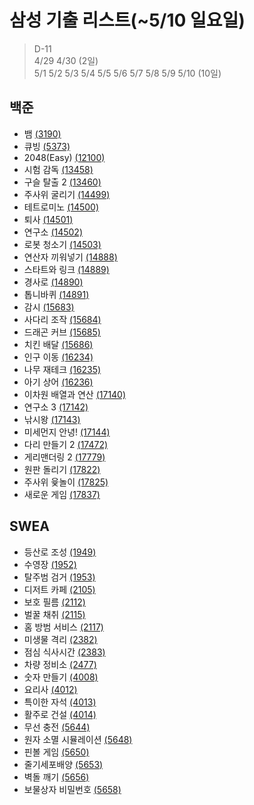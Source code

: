 # 삼성 기출 리스트(~5/10 일요일)
> D-11             
> 4/29 4/30 (2일)                 
> 5/1 5/2 5/3 5/4 5/5 5/6 5/7 5/8 5/9 5/10 (10일)               

## 백준
- 뱀 [(3190)](https://www.acmicpc.net/problem/3190)
- 큐빙 [(5373)](https://www.acmicpc.net/problem/5373)
- 2048(Easy) [(12100)](https://www.acmicpc.net/problem/12100)
- 시험 감독 [(13458)](https://www.acmicpc.net/problem/13458)
- 구슬 탈출 2 [(13460)](https://www.acmicpc.net/problem/13460)
- 주사위 굴리기 [(14499)](https://www.acmicpc.net/problem/14499)
- 테트로미노 [(14500)](https://www.acmicpc.net/problem/14500)
- 퇴사 [(14501)](https://www.acmicpc.net/problem/14501)
- 연구소 [(14502)](https://www.acmicpc.net/problem/14502)
- 로봇 청소기 [(14503)](https://www.acmicpc.net/problem/14503)
- 연산자 끼워넣기 [(14888)](https://www.acmicpc.net/problem/14888)
- 스타트와 링크 [(14889)](https://www.acmicpc.net/problem/14889)
- 경사로 [(14890)](https://www.acmicpc.net/problem/14890)
- 톱니바퀴 [(14891)](https://www.acmicpc.net/problem/14891)
- 감시 [(15683)](https://www.acmicpc.net/problem/15683)
- 사다리 조작 [(15684)](https://www.acmicpc.net/problem/15684)
- 드래곤 커브 [(15685)](https://www.acmicpc.net/problem/15685)
- 치킨 배달 [(15686)](https://www.acmicpc.net/problem/15686)
- 인구 이동 [(16234)](https://www.acmicpc.net/problem/16234)
- 나무 재테크 [(16235)](https://www.acmicpc.net/problem/16235)
- 아기 상어 [(16236)](https://www.acmicpc.net/problem/16236)
- 이차원 배열과 연산 [(17140)](https://www.acmicpc.net/problem/17140)
- 연구소 3 [(17142)](https://www.acmicpc.net/problem/17142)
- 낚시왕 [(17143)](https://www.acmicpc.net/problem/17143)
- 미세먼지 안녕! [(17144)](https://www.acmicpc.net/problem/17144)
- 다리 만들기 2 [(17472)](https://www.acmicpc.net/problem/17472)
- 게리맨더링 2 [(17779)](https://www.acmicpc.net/problem/17779)
- 원판 돌리기 [(17822)](https://www.acmicpc.net/problem/17822)
- 주사위 윷놀이 [(17825)](https://www.acmicpc.net/problem/17825)
- 새로운 게임 [(17837)](https://www.acmicpc.net/problem/17837)

## SWEA
- 등산로 조성 [(1949)](https://swexpertacademy.com/main/code/problem/problemDetail.do?contestProbId=AV5PoOKKAPIDFAUq&categoryId=AV5PoOKKAPIDFAUq&categoryType=CODE)
- 수영장 [(1952)](https://swexpertacademy.com/main/code/problem/problemDetail.do?contestProbId=AV5PpFQaAQMDFAUq&categoryId=AV5PpFQaAQMDFAUq&categoryType=CODE)
- 탈주범 검거 [(1953)](https://swexpertacademy.com/main/code/problem/problemDetail.do?contestProbId=AV5PpLlKAQ4DFAUq&categoryId=AV5PpLlKAQ4DFAUq&categoryType=CODE)
- 디저트 카페 [(2105)](https://swexpertacademy.com/main/code/problem/problemDetail.do?contestProbId=AV5VwAr6APYDFAWu&categoryId=AV5VwAr6APYDFAWu&categoryType=CODE)
- 보호 필름 [(2112)](https://swexpertacademy.com/main/code/problem/problemDetail.do?contestProbId=AV5V1SYKAaUDFAWu&categoryId=AV5V1SYKAaUDFAWu&categoryType=CODE)
- 벌꿀 채취 [(2115)](https://swexpertacademy.com/main/code/problem/problemDetail.do?contestProbId=AV5V4A46AdIDFAWu&categoryId=AV5V4A46AdIDFAWu&categoryType=CODE)
- 홈 방범 서비스 [(2117)](https://swexpertacademy.com/main/code/problem/problemDetail.do?contestProbId=AV5V61LqAf8DFAWu&categoryId=AV5V61LqAf8DFAWu&categoryType=CODE)
- 미생물 격리 [(2382)](https://swexpertacademy.com/main/code/problem/problemDetail.do?contestProbId=AV597vbqAH0DFAVl&categoryId=AV597vbqAH0DFAVl&categoryType=CODE)
- 점심 식사시간 [(2383)](https://swexpertacademy.com/main/code/problem/problemDetail.do?contestProbId=AV5-BEE6AK0DFAVl&categoryId=AV5-BEE6AK0DFAVl&categoryType=CODE)
- 차량 정비소 [(2477)](https://swexpertacademy.com/main/code/problem/problemDetail.do?contestProbId=AV6c6bgaIuoDFAXy&categoryId=AV6c6bgaIuoDFAXy&categoryType=CODE)
- 숫자 만들기 [(4008)](https://swexpertacademy.com/main/code/problem/problemDetail.do?contestProbId=AWIeRZV6kBUDFAVH&categoryId=AWIeRZV6kBUDFAVH&categoryType=CODE)
- 요리사 [(4012)](https://swexpertacademy.com/main/code/problem/problemDetail.do?contestProbId=AWIeUtVakTMDFAVH&categoryId=AWIeUtVakTMDFAVH&categoryType=CODE)
- 특이한 자석 [(4013)](https://swexpertacademy.com/main/code/problem/problemDetail.do?contestProbId=AWIeV9sKkcoDFAVH&categoryId=AWIeV9sKkcoDFAVH&categoryType=CODE)
- 활주로 건설 [(4014)](https://swexpertacademy.com/main/code/problem/problemDetail.do?contestProbId=AWIeW7FakkUDFAVH&categoryId=AWIeW7FakkUDFAVH&categoryType=CODE)
- 무선 충전 [(5644)](https://swexpertacademy.com/main/code/problem/problemDetail.do?contestProbId=AWXRDL1aeugDFAUo&categoryId=AWXRDL1aeugDFAUo&categoryType=CODE)
- 원자 소멸 시뮬레이션 [(5648)](https://swexpertacademy.com/main/code/problem/problemDetail.do?contestProbId=AWXRFInKex8DFAUo&categoryId=AWXRFInKex8DFAUo&categoryType=CODE)
- 핀볼 게임 [(5650)](https://swexpertacademy.com/main/code/problem/problemDetail.do?contestProbId=AWXRF8s6ezEDFAUo&categoryId=AWXRF8s6ezEDFAUo&categoryType=CODE)
- 줄기세포배양 [(5653)](https://swexpertacademy.com/main/code/problem/problemDetail.do?contestProbId=AWXRJ8EKe48DFAUo&categoryId=AWXRJ8EKe48DFAUo&categoryType=CODE)
- 벽돌 깨기 [(5656)](https://swexpertacademy.com/main/code/problem/problemDetail.do?contestProbId=AWXRQm6qfL0DFAUo&categoryId=AWXRQm6qfL0DFAUo&categoryType=CODE)
- 보물상자 비밀번호 [(5658)](https://swexpertacademy.com/main/code/problem/problemDetail.do?contestProbId=AWXRUN9KfZ8DFAUo&categoryId=AWXRUN9KfZ8DFAUo&categoryType=CODE)



